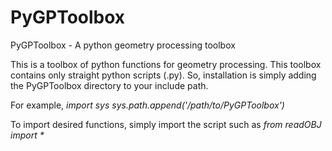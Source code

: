 # PyGPToolbox
PyGPToolbox - A python geometry processing toolbox

This is a toolbox of python functions for geometry processing. This toolbox contains only straight python scripts (.py). So, installation is simply adding the PyGPToolbox directory to your include path.

For example,
_import sys_
_sys.path.append('/path/to/PyGPToolbox')_

To import desired functions, simply import the script such as
_from readOBJ import *_

